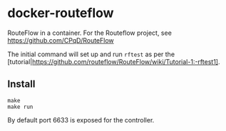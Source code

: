 # docker-routeflow
RouteFlow in a container. For the Routeflow project, see https://github.com/CPqD/RouteFlow

The initial command will set up and run `rftest` as per the [tutorial|https://github.com/routeflow/RouteFlow/wiki/Tutorial-1:-rftest1].

Install
---

```
make
make run
```

By default port 6633 is exposed for the controller.
